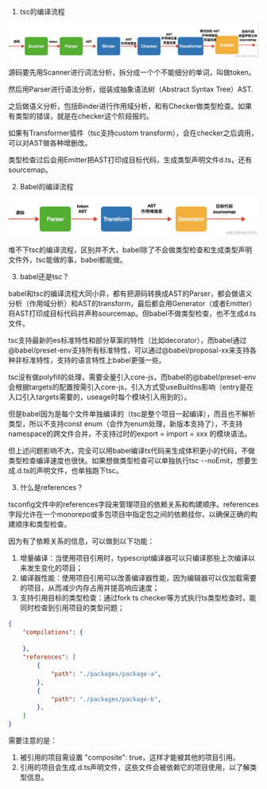 1. tsc的编译流程

![alt text](images/image.png)

源码要先用Scanner进行词法分析，拆分成一个个不能细分的单词，叫做token。

然后用Parser进行语法分析，组装成抽象语法树（Abstract Syntax Tree）AST.

之后做语义分析，包括Binder进行作用域分析，和有Checker做类型检查。如果有类型的错误，就是在checker这个阶段报的。

如果有Transformer插件（tsc支持custom transform），会在checker之后调用，可以对AST做各种增删改。

类型检查过后会用Emitter把AST打印成目标代码，生成类型声明文件d.ts，还有sourcemap。

2. Babel的编译流程

![alt text](images/image1.png)

堆不下tsc的编译流程，区别并不大，babel除了不会做类型检查和生成类型声明文件外，tsc能做的事，babel都能做。

3. babel还是tsc？

babel和tsc的编译流程大同小异，都有把源码转换成AST的Parser，都会做语义分析（作用域分析）和AST的transform，最后都会用Generator（或者Emitter）将AST打印成目标代码并声称sourcemap。但babel不做类型检查，也不生成d.ts文件。

tsc支持最新的es标准特性和部分草案的特性（比如decorator），而babel通过@babel/preset-env支持所有标准特性，可以通过@babel/proposal-xx来支持各种非标准特性，支持的语言特性上babel更强一些。

tsc没有做polyfill的处理，需要全量引入core-js，而babel的@babel/preset-env会根据targets的配置按需引入core-js，引入方式受useBuiltlns影响（entry是在入口引入targets需要的，useage时每个模块引入用到的）。

但是babel因为是每个文件单独编译的（tsc是整个项目一起编译），而且也不解析类型，所以不支持const enum（会作为enum处理，新版本支持了），不支持namespace的跨文件合并，不支持过时的export = import = xxx 的模块语法。

但上述问题影响不大，完全可以用babel编译ts代码来生成体积更小的代码，不做类型检查编译速度也很快。如果想做类型检查可以单独执行tsc --noEmit，想要生成.d.ts的声明文件，也单独跑下tsc。

3. 什么是references？

tsconfig文件中的references字段来管理项目的依赖关系和构建顺序。references字段允许在一个monorepo或多包项目中指定包之间的依赖挂你，以确保正确的构建顺序和类型检查。

因为有了依赖关系的信息，可以做到以下功能：
  1. 增量编译：当使用项目引用时，typescript编译器可以只编译那些上次编译以来发生变化的项目；
  2. 编译器性能：使用项目引用可以改善编译器性能，因为编辑器可以仅加载需要的项目，从而减少内存占用并提高响应速度；
  3. 支持引用目标的类型检查：通过fork ts checker等方式执行ts类型检查时，能同时检查到引用项目的类型问题；

```json
{
    "compilations": {

    },
    "references": [
        {
            "path": "./packages/package-a",
        },
        {
            "path": "./packages/package-b",
        },
    ]
}
```
需要注意的是：
  1. 被引用的项目需设置 "composite": true，这样才能被其他的项目引用。
  2. 引用的项目会生成.d.ts声明文件，这些文件会被依赖它的项目使用，以了解类型信息。

